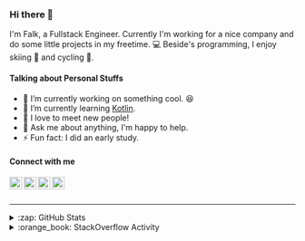 ### Hi there 👋

I'm Falk, a Fullstack Engineer. Currently I'm working for a nice company and do some little projects in my freetime. :computer: Beside's programming, I enjoy skiing :ski: and cycling :bicyclist:.

#### Talking about Personal Stuffs

- 🔭 I’m currently working on something cool. :laughing:
- 🌱 I’m currently learning [Kotlin][kotlin].
- 👯 I love to meet new people!
- 💬 Ask me about anything, I'm happy to help.
- ⚡ Fun fact: I did an early study.

#### Connect with me

[<img align="left" alt="LinkedIn" width="22px" src="https://cdn.jsdelivr.net/npm/simple-icons@v3/icons/linkedin.svg" />][linkedin]
[<img align="left" alt="GitHub" width="22px" src="https://cdn.jsdelivr.net/npm/simple-icons@v3/icons/github.svg" />][github]
[<img align="left" alt="GitLab" width="22px" src="https://cdn.jsdelivr.net/npm/simple-icons@v3/icons/gitlab.svg" />][gitlab]
[<img align="left" alt="Stack Overflow" width="22px" src="https://cdn.jsdelivr.net/npm/simple-icons@v3/icons/stackoverflow.svg" />][stackoverflow]

<br />
<br />

---

<details>
  <summary>:zap: GitHub Stats</summary>
  
  [![Flaxel's github stats](https://github-readme-stats.vercel.app/api?username=flaxel&include_all_commits=true)][github]
</details>

<details>
  <summary>:orange_book: StackOverflow Activity</summary>
  
  <!-- STACKOVERFLOW:START -->
- [Answer by flaxel for Make Github actions job wait for CircleCI workflow](https://stackoverflow.com/questions/71741116/make-github-actions-job-wait-for-circleci-workflow/71741274#71741274)
- [Answer by flaxel for Restrict Github Org Forking](https://stackoverflow.com/questions/67694756/restrict-github-org-forking/67695358#67695358)
- [Answer by flaxel for Is dependabot.yml mandatory for GitHub Dependabot?](https://stackoverflow.com/questions/66659442/is-dependabot-yml-mandatory-for-github-dependabot/67082232#67082232)
- [Answer by flaxel for Is it possible to select a specific branch against which Dependabot should open PR&#39;s?](https://stackoverflow.com/questions/67081824/is-it-possible-to-select-a-specific-branch-against-which-dependabot-should-open/67082008#67082008)
- [Answer by flaxel for Gradle Ktlint plugin fails on Java 16](https://stackoverflow.com/questions/66806195/gradle-ktlint-plugin-fails-on-java-16/67050118#67050118)
<!-- STACKOVERFLOW:END -->
</details>

[stackoverflow]: https://stackoverflow.com/users/10951752/flaxel
[gitlab]: https://gitlab.com/flaxel
[github]: https://github.com/flaxel
[linkedin]: https://www.linkedin.com/in/falk-p-b457211a0/
[kotlin]: https://kotlinlang.org/
